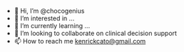 - 👋 Hi, I’m @chocogenius
- 👀 I’m interested in ...
- 🌱 I’m currently learning ...
- 💞️ I’m looking to collaborate on clinical decision support 
- 📫 How to reach me kenrickcato@gmail.com

<!---
chocogenius/chocogenius is a ✨ special ✨ repository because its `README.md` (this file) appears on your GitHub profile.
You can click the Preview link to take a look at your changes.
--->
